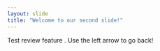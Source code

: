 ```yaml
---
layout: slide
title: "Welcome to our second slide!"
---
```

Test review feature .
Use the left arrow to go back!
